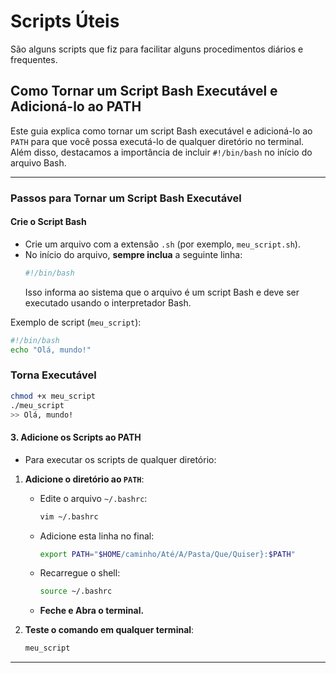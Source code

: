 # Scripts Úteis
São alguns scripts que fiz para facilitar alguns procedimentos diários e frequentes.

## Como Tornar um Script Bash Executável e Adicioná-lo ao PATH

Este guia explica como tornar um script Bash executável e adicioná-lo ao `PATH` para que você possa executá-lo de qualquer diretório no terminal. Além disso, destacamos a importância de incluir `#!/bin/bash` no início do arquivo Bash.

---

### Passos para Tornar um Script Bash Executável

####  **Crie o Script Bash**
   - Crie um arquivo com a extensão `.sh` (por exemplo, `meu_script.sh`).
   - No início do arquivo, **sempre inclua** a seguinte linha:
     ```bash
     #!/bin/bash
     ```
     Isso informa ao sistema que o arquivo é um script Bash e deve ser executado usando o interpretador Bash.

   Exemplo de script (`meu_script`):
   ```bash
   #!/bin/bash
   echo "Olá, mundo!"
   ```

### Torna Executável


```bash
chmod +x meu_script
./meu_script
>> Olá, mundo!
```

#### 3. **Adicione os Scripts ao PATH**
   - Para executar os scripts de qualquer diretório:

   1. **Adicione o diretório ao `PATH`**:
      - Edite o arquivo `~/.bashrc`:
        ```bash
        vim ~/.bashrc
        ```
      - Adicione esta linha no final:
        ```bash
        export PATH="$HOME/caminho/Até/A/Pasta/Que/Quiser}:$PATH"
        ```
      - Recarregue o shell:
        ```bash
        source ~/.bashrc
        ```
      - **Feche e Abra o terminal.** 

   2. **Teste o comando em qualquer terminal**:
      ```bash
      meu_script
      ```

---